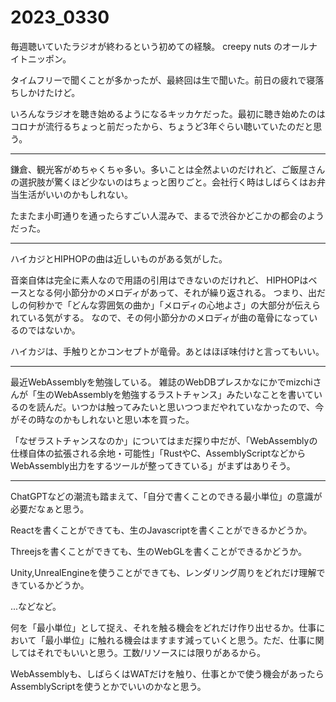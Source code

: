 # 2023_0330

毎週聴いていたラジオが終わるという初めての経験。 creepy nuts のオールナイトニッポン。

タイムフリーで聞くことが多かったが、最終回は生で聞いた。前日の疲れで寝落ちしかけたけど。

いろんなラジオを聴き始めるようになるキッカケだった。最初に聴き始めたのはコロナが流行るちょっと前だったから、ちょうど3年ぐらい聴いていたのだと思う。

---

鎌倉、観光客がめちゃくちゃ多い。多いことは全然よいのだけれど、ご飯屋さんの選択肢が驚くほど少ないのはちょっと困りごと。会社行く時はしばらくはお弁当生活がいいのかもしれない。

たまたま小町通りを通ったらすごい人混みで、まるで渋谷かどこかの都会のようだった。

---

ハイカジとHIPHOPの曲は近しいものがある気がした。

音楽自体は完全に素人なので用語の引用はできないのだけれど、 HIPHOPはベースとなる何小節分かのメロディがあって、それが繰り返される。 つまり、出だしの何秒かで「どんな雰囲気の曲か」「メロディの心地よさ」の大部分が伝えられている気がする。 なので、その何小節分かのメロディが曲の竜骨になっているのではないか。

ハイカジは、手触りとかコンセプトが竜骨。あとはほぼ味付けと言ってもいい。

---

最近WebAssemblyを勉強している。 雑誌のWebDBプレスかなにかでmizchiさんが「生のWebAssemblyを勉強するラストチャンス」みたいなことを書いているのを読んだ。いつかは触ってみたいと思いつつまだやれていなかったので、今がその時なのかもしれないと思い本を買った。

「なぜラストチャンスなのか」についてはまだ探り中だが、「WebAssemblyの仕様自体の拡張される余地・可能性」「RustやC、AssemblyScriptなどからWebAssembly出力をするツールが整ってきている」がまずはありそう。

---

ChatGPTなどの潮流も踏まえて、「自分で書くことのできる最小単位」の意識が必要だなぁと思う。

Reactを書くことができても、生のJavascriptを書くことができるかどうか。

Threejsを書くことができても、生のWebGLを書くことができるかどうか。

Unity,UnrealEngineを使うことができても、レンダリング周りをどれだけ理解できているかどうか。

...などなど。

何を「最小単位」として捉え、それを触る機会をどれだけ作り出せるか。仕事において「最小単位」に触れる機会はますます減っていくと思う。ただ、仕事に関してはそれでもいいと思う。工数/リソースには限りがあるから。

WebAssemblyも、しばらくはWATだけを触り、仕事とかで使う機会があったらAssemblyScriptを使うとかでいいのかなと思う。